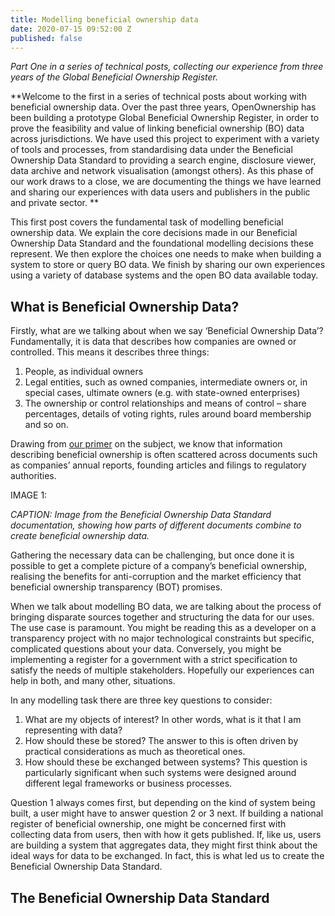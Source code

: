 ```yaml
---
title: Modelling beneficial ownership data
date: 2020-07-15 09:52:00 Z
published: false
---
```


*Part One in a series of technical posts, collecting our experience from three years of the Global Beneficial Ownership Register.*

**Welcome to the first in a series of technical posts about working with beneficial ownership data. Over the past three years, OpenOwnership has been building a prototype Global Beneficial Ownership Register, in order to prove the feasibility and value of linking beneficial ownership (BO) data across jurisdictions. We have used this project to experiment with a variety of tools and processes, from standardising data under the Beneficial Ownership Data Standard to providing a search engine, disclosure viewer, data archive and network visualisation (amongst others). As this phase of our work draws to a close, we are documenting the things we have learned and sharing our experiences with data users and publishers in the public and private sector.
**

This first post covers the fundamental task of modelling beneficial ownership data. We explain the core decisions made in our Beneficial Ownership Data Standard and the foundational modelling decisions these represent. We then explore the choices one needs to make when building a system to store or query BO data. We finish by sharing our own experiences using a variety of database systems and the open BO data available today.

## What is Beneficial Ownership Data?

Firstly, what are we talking about when we say ‘Beneficial Ownership Data’? Fundamentally, it is data that describes how companies are owned or controlled. This means it describes three things:
1. People, as individual owners
2. Legal entities, such as owned companies, intermediate owners or, in special cases, ultimate owners (e.g. with state-owned enterprises)
3. The ownership or control relationships and means of control – share percentages, details of voting rights, rules around board membership and so on.

Drawing from [our primer](http://standard.openownership.org/en/0.2.0/primer/index.html) on the subject, we know that information describing beneficial ownership is often scattered across documents such as companies’ annual reports, founding articles and filings to regulatory authorities.

IMAGE 1: 

*CAPTION: Image from the Beneficial Ownership Data Standard documentation, showing how parts of different documents combine to create beneficial ownership data.*

Gathering the necessary data can be challenging, but once done it is possible to get a complete picture of a company’s beneficial ownership, realising the benefits for anti-corruption and the market efficiency that beneficial ownership transparency (BOT) promises.

When we talk about modelling BO data, we are talking about the process of bringing disparate sources together and structuring the data for our uses. The use case is paramount. You might be reading this as a developer on a transparency project with no major technological constraints but specific, complicated questions about your data. Conversely, you might be implementing a register for a government with a strict specification to satisfy the needs of multiple stakeholders. Hopefully our experiences can help in both, and many other, situations.

In any modelling task there are three key questions to consider:

1. What are my objects of interest? In other words, what is it that I am representing with data?
2. How should these be stored? The answer to this is often driven by practical considerations as much as theoretical ones.
3. How should these be exchanged between systems? This question is particularly significant when such systems were designed around different legal frameworks or business processes.

Question 1 always comes first, but depending on the kind of system being built, a user might have to answer question 2 or 3 next. If building a national register of beneficial ownership, one might be concerned first with collecting data from users, then with how it gets published. If, like us, users are building a system that aggregates data, they might first think about the ideal ways for data to be exchanged. In fact, this is what led us to create the Beneficial Ownership Data Standard.

## The Beneficial Ownership Data Standard
